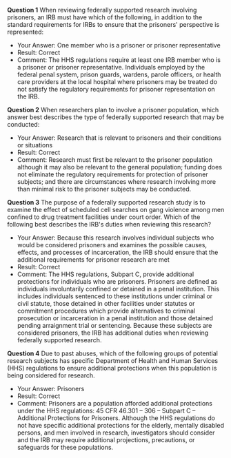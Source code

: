 **Question 1**
When reviewing federally supported research involving prisoners, an IRB must have which of the following, in addition to the standard requirements for IRBs to ensure that the prisoners' perspective is represented:

- Your Answer: One member who is a prisoner or prisoner representative
- Result: Correct
- Comment: The HHS regulations require at least one IRB member who is a prisoner or prisoner representative. Individuals employed by the federal penal system, prison guards, wardens, parole officers, or health care providers at the local hospital where prisoners may be treated do not satisfy the regulatory requirements for prisoner representation on the IRB.

**Question 2**
When researchers plan to involve a prisoner population, which answer best describes the type of federally supported research that may be conducted:

- Your Answer: Research that is relevant to prisoners and their conditions or situations
- Result: Correct
- Comment: Research must first be relevant to the prisoner population although it may also be relevant to the general population; funding does not eliminate the regulatory requirements for protection of prisoner subjects; and there are circumstances where research involving more than minimal risk to the prisoner subjects may be conducted.

**Question 3**
The purpose of a federally supported research study is to examine the effect of scheduled cell searches on gang violence among men confined to drug treatment facilities under court order. Which of the following best describes the IRB's duties when reviewing this research?

- Your Answer: Because this research involves individual subjects who would be considered prisoners and examines the possible causes, effects, and processes of incarceration, the IRB should ensure that the additional requirements for prisoner research are met
- Result: Correct
- Comment: The HHS regulations, Subpart C, provide additional protections for individuals who are prisoners. Prisoners are defined as individuals involuntarily confined or detained in a penal institution. This includes individuals sentenced to these institutions under criminal or civil statute, those detained in other facilities under statutes or commitment procedures which provide alternatives to criminal prosecution or incarceration in a penal institution and those detained pending arraignment trial or sentencing. Because these subjects are considered prisoners, the IRB has additional duties when reviewing federally supported research.

**Question 4**
Due to past abuses, which of the following groups of potential research subjects has specific Department of Health and Human Services (HHS) regulations to ensure additional protections when this population is being considered for research.

- Your Answer: Prisoners
- Result: Correct
- Comment: Prisoners are a population afforded additional protections under the HHS regulations: 45 CFR 46.301 – 306 – Subpart C – Additional Protections for Prisoners. Although the HHS regulations do not have specific additional protections for the elderly, mentally disabled persons, and men involved in research, investigators should consider and the IRB may require additional projections, precautions, or safeguards for these populations.
